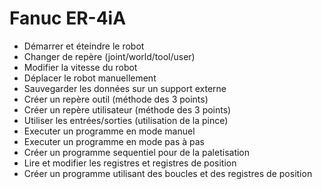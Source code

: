 # Fanuc ER-4iA
 - Démarrer et éteindre le robot
 - Changer de repère (joint/world/tool/user)
 - Modifier la vitesse du robot
 - Déplacer le robot manuellement
 - Sauvegarder les données sur un support externe
 - Créer un repère outil (méthode des 3 points)
 - Créer un repère utilisateur (méthode des 3 points)
 - Utiliser les entrées/sorties (utilisation de la pince)
 - Executer un programme en mode manuel
 - Executer un programme en mode pas à pas
 - Créer un programme sequentiel pour de la paletisation
 - Lire et modifier les registres et registres de position
 - Créer un programme utilisant des boucles et des registres de position